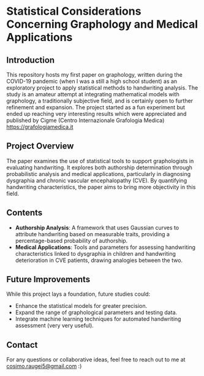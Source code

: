 # Statistical Considerations Concerning Graphology and Medical Applications

## Introduction

This repository hosts my first paper on graphology, written during the COVID-19 pandemic (when I was a still a high school student) as an exploratory project to apply statistical methods to handwriting analysis. The study is an amateur attempt at integrating mathematical models with graphology, a traditionally subjective field, and is certainly open to further refinement and expansion.
The project started as a fun experiment but ended up reaching very interesting results which were appreciated and published by Cigme (Centro Internazionale Grafologia Medica)
https://grafologiamedica.it


## Project Overview

The paper examines the use of statistical tools to support graphologists in evaluating handwriting. It explores both authorship determination through probabilistic analysis and medical applications, particularly in diagnosing dysgraphia and chronic vascular encephalopathy (CVE). By quantifying handwriting characteristics, the paper aims to bring more objectivity in this field.

## Contents

- **Authorship Analysis**: A framework that uses Gaussian curves to attribute handwriting based on measurable traits, providing a percentage-based probability of authorship.
- **Medical Applications**: Tools and parameters for assessing handwriting characteristics linked to dysgraphia in children and handwriting deterioration in CVE patients, drawing analogies between the two.

## Future Improvements

While this project lays a foundation, future studies could:
- Enhance the statistical models for greater precision.
- Expand the range of graphological parameters and testing data.
- Integrate machine learning techniques for automated handwriting assessment (very very useful).

## Contact
For any questions or collaborative ideas, feel free to reach out to me at cosimo.raugei5@gmail.com :)
